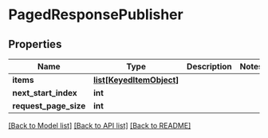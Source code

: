 # PagedResponsePublisher

## Properties
Name | Type | Description | Notes
------------ | ------------- | ------------- | -------------
**items** | [**list[KeyedItemObject]**](KeyedItemObject.md) |  | 
**next_start_index** | **int** |  | 
**request_page_size** | **int** |  | 

[[Back to Model list]](../README.md#documentation-for-models) [[Back to API list]](../README.md#documentation-for-api-endpoints) [[Back to README]](../README.md)


